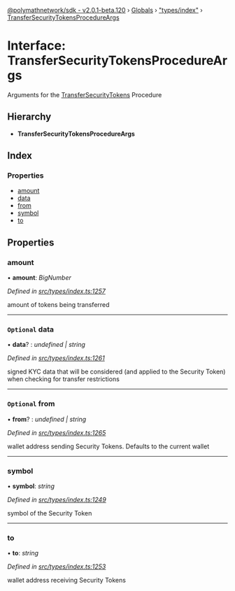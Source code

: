 [@polymathnetwork/sdk - v2.0.1-beta.120](../README.md) › [Globals](../globals.md) › ["types/index"](../modules/_types_index_.md) › [TransferSecurityTokensProcedureArgs](_types_index_.transfersecuritytokensprocedureargs.md)

# Interface: TransferSecurityTokensProcedureArgs

Arguments for the [TransferSecurityTokens](../enums/_types_index_.proceduretype.md#transfersecuritytokens) Procedure

## Hierarchy

- **TransferSecurityTokensProcedureArgs**

## Index

### Properties

- [amount](_types_index_.transfersecuritytokensprocedureargs.md#amount)
- [data](_types_index_.transfersecuritytokensprocedureargs.md#optional-data)
- [from](_types_index_.transfersecuritytokensprocedureargs.md#optional-from)
- [symbol](_types_index_.transfersecuritytokensprocedureargs.md#symbol)
- [to](_types_index_.transfersecuritytokensprocedureargs.md#to)

## Properties

### amount

• **amount**: _BigNumber_

_Defined in [src/types/index.ts:1257](https://github.com/PolymathNetwork/polymath-sdk/blob/1da5bc5/src/types/index.ts#L1257)_

amount of tokens being transferred

---

### `Optional` data

• **data**? : _undefined | string_

_Defined in [src/types/index.ts:1261](https://github.com/PolymathNetwork/polymath-sdk/blob/1da5bc5/src/types/index.ts#L1261)_

signed KYC data that will be considered (and applied to the Security Token) when checking for transfer restrictions

---

### `Optional` from

• **from**? : _undefined | string_

_Defined in [src/types/index.ts:1265](https://github.com/PolymathNetwork/polymath-sdk/blob/1da5bc5/src/types/index.ts#L1265)_

wallet address sending Security Tokens. Defaults to the current wallet

---

### symbol

• **symbol**: _string_

_Defined in [src/types/index.ts:1249](https://github.com/PolymathNetwork/polymath-sdk/blob/1da5bc5/src/types/index.ts#L1249)_

symbol of the Security Token

---

### to

• **to**: _string_

_Defined in [src/types/index.ts:1253](https://github.com/PolymathNetwork/polymath-sdk/blob/1da5bc5/src/types/index.ts#L1253)_

wallet address receiving Security Tokens
